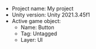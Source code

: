 <!-- UNITY CODE ASSIST INSTRUCTIONS START -->
- Project name: My project
- Unity version: Unity 2021.3.45f1
- Active game object:
  - Name: Button
  - Tag: Untagged
  - Layer: UI
<!-- UNITY CODE ASSIST INSTRUCTIONS END -->